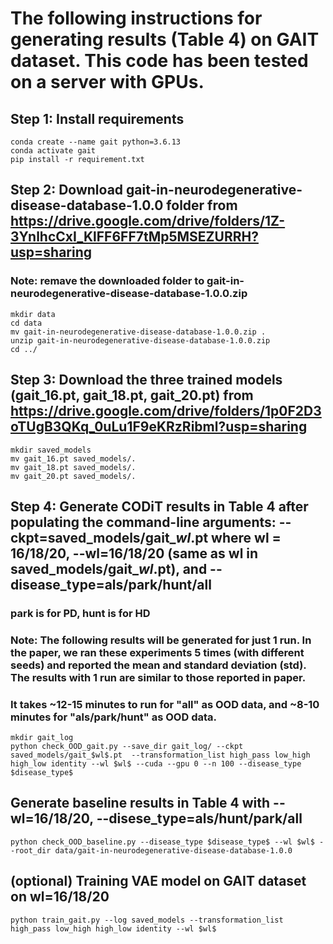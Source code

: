 # The following instructions for generating results (Table 4) on GAIT dataset. This code has been tested on a server with GPUs.

## Step 1: Install requirements
    conda create --name gait python=3.6.13
    conda activate gait
    pip install -r requirement.txt

## Step 2: Download gait-in-neurodegenerative-disease-database-1.0.0 folder from https://drive.google.com/drive/folders/1Z-3YnlhcCxI_KlFF6FF7tMp5MSEZURRH?usp=sharing
### Note: remave the downloaded folder to gait-in-neurodegenerative-disease-database-1.0.0.zip
    mkdir data
    cd data
    mv gait-in-neurodegenerative-disease-database-1.0.0.zip .
    unzip gait-in-neurodegenerative-disease-database-1.0.0.zip
    cd ../

## Step 3: Download the three trained models (gait_16.pt, gait_18.pt, gait_20.pt) from https://drive.google.com/drive/folders/1p0F2D3oTUgB3QKq_0uLu1F9eKRzRibml?usp=sharing
    mkdir saved_models
    mv gait_16.pt saved_models/.
    mv gait_18.pt saved_models/.
    mv gait_20.pt saved_models/.

## Step 4: Generate CODiT results in Table 4 after populating the command-line arguments: --ckpt=saved_models/gait_$wl$.pt where wl = 16/18/20, --wl=16/18/20 (same as wl in saved_models/gait_$wl$.pt), and --disease\_type=als/park/hunt/all

### park is for PD, hunt is for HD

### Note: The following results will be generated for just 1 run. In the paper, we ran these experiments 5 times (with different seeds) and reported the mean and standard deviation (std). The results with 1 run are similar to those reported in paper. 

### It takes ~12-15 minutes to run for "all" as OOD data, and ~8-10 minutes for "als/park/hunt" as OOD data.

    mkdir gait_log
    python check_OOD_gait.py --save_dir gait_log/ --ckpt saved_models/gait_$wl$.pt  --transformation_list high_pass low_high high_low identity --wl $wl$ --cuda --gpu 0 --n 100 --disease_type $disease_type$
    
## Generate baseline results in Table 4 with --wl=16/18/20, --disese\_type=als/hunt/park/all
    python check_OOD_baseline.py --disease_type $disease_type$ --wl $wl$ --root_dir data/gait-in-neurodegenerative-disease-database-1.0.0

## (optional) Training VAE model on GAIT dataset on wl=16/18/20
    python train_gait.py --log saved_models --transformation_list high_pass low_high high_low identity --wl $wl$


